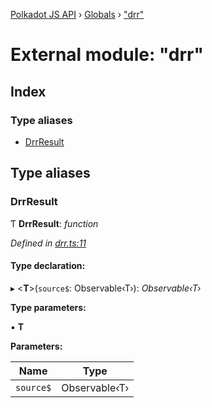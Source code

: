 [Polkadot JS API](../README.md) › [Globals](../globals.md) › ["drr"](_drr_.md)

# External module: "drr"

## Index

### Type aliases

* [DrrResult](_drr_.md#drrresult)

## Type aliases

###  DrrResult

Ƭ **DrrResult**: *function*

*Defined in [drr.ts:11](https://github.com/polkadot-js/api/blob/1c327c60d9/packages/rpc-core/src/rxjs/drr.ts#L11)*

#### Type declaration:

▸ <**T**>(`source$`: Observable‹T›): *Observable‹T›*

**Type parameters:**

▪ **T**

**Parameters:**

Name | Type |
------ | ------ |
`source$` | Observable‹T› |
